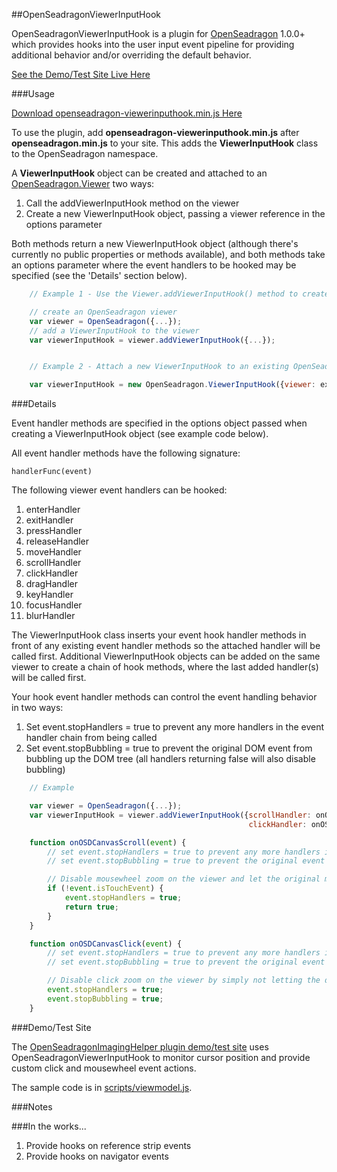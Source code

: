 ##OpenSeadragonViewerInputHook

OpenSeadragonViewerInputHook is a plugin for [OpenSeadragon](https://github.com/openseadragon/openseadragon) 1.0.0+
which provides hooks into the user input event pipeline for providing additional behavior and/or
overriding the default behavior.

[See the Demo/Test Site Live Here](http://msalsbery.github.io/openseadragonimaginghelper/index.html)

###Usage

[Download openseadragon-viewerinputhook.min.js Here](http://msalsbery.github.io/openseadragonimaginghelper/scripts/openseadragon-viewerinputhook.min.js)

To use the plugin, add **openseadragon-viewerinputhook.min.js** after **openseadragon.min.js** to your site.
This adds the **ViewerInputHook** class to the OpenSeadragon namespace.

A **ViewerInputHook** object can be created and attached to an [OpenSeadragon.Viewer](http://openseadragon.github.io/docs/symbols/OpenSeadragon.Viewer.html) two ways:


1. Call the addViewerInputHook method on the viewer
2. Create a new ViewerInputHook object, passing a viewer reference in the options parameter

Both methods return a new ViewerInputHook object (although there's currently no public properties or methods available), and
both methods take an options parameter where the event handlers to be hooked may be specified (see the 'Details' section below).

```javascript
    // Example 1 - Use the Viewer.addViewerInputHook() method to create a ViewerInputHook

    // create an OpenSeadragon viewer
    var viewer = OpenSeadragon({...});
    // add a ViewerInputHook to the viewer
    var viewerInputHook = viewer.addViewerInputHook({...});


    // Example 2 - Attach a new ViewerInputHook to an existing OpenSeadragon.Viewer

    var viewerInputHook = new OpenSeadragon.ViewerInputHook({viewer: existingviewer, ...});
```

###Details

Event handler methods are specified in the options object passed when creating a ViewerInputHook object (see example code below).

All event handler methods have the following signature:

    handlerFunc(event)

The following viewer event handlers can be hooked:


1. enterHandler
2. exitHandler
3. pressHandler
4. releaseHandler
5. moveHandler
6. scrollHandler
7. clickHandler
8. dragHandler
9. keyHandler
10. focusHandler
11. blurHandler

The ViewerInputHook class inserts your event hook handler methods in front of any existing event handler methods
so the attached handler will be called first. Additional ViewerInputHook objects can be added on the same viewer to create a chain of hook methods, 
where the last added handler(s) will be called first.

Your hook event handler methods can control the event handling behavior in two ways:


1. Set event.stopHandlers = true to prevent any more handlers in the event handler chain from being called
2. Set event.stopBubbling = true to prevent the original DOM event from bubbling up the DOM tree (all handlers returning false will also disable bubbling)

```javascript
    // Example

    var viewer = OpenSeadragon({...});
    var viewerInputHook = viewer.addViewerInputHook({scrollHandler: onOSDCanvasScroll,
                                                     clickHandler: onOSDCanvasClick});

    function onOSDCanvasScroll(event) {
        // set event.stopHandlers = true to prevent any more handlers in the chain from being called
        // set event.stopBubbling = true to prevent the original event from bubbling

        // Disable mousewheel zoom on the viewer and let the original mousewheel events bubble
        if (!event.isTouchEvent) {
            event.stopHandlers = true;
            return true;
        }
    }

    function onOSDCanvasClick(event) {
        // set event.stopHandlers = true to prevent any more handlers in the chain from being called
        // set event.stopBubbling = true to prevent the original event from bubbling

        // Disable click zoom on the viewer by simply not letting the default handler get called
        event.stopHandlers = true;
        event.stopBubbling = true;
    }
```

###Demo/Test Site

The [OpenSeadragonImagingHelper plugin demo/test site](https://github.com/msalsbery/OpenSeadragonImagingHelper) uses 
OpenSeadragonViewerInputHook to monitor cursor position and provide custom click and mousewheel event actions.

The sample code is in [scripts/viewmodel.js](http://msalsbery.github.io/openseadragonimaginghelper/scripts/viewmodel.js).  

###Notes

###In the works...


1. Provide hooks on reference strip events
2. Provide hooks on navigator events
